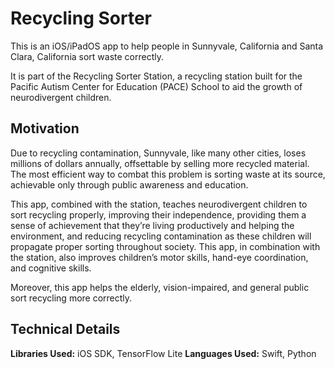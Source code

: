 # Recycling Sorter
This is an iOS/iPadOS app to help people in Sunnyvale, California and Santa Clara, California sort waste correctly.

It is part of the Recycling Sorter Station, a recycling station built for the Pacific Autism Center for Education (PACE) School to aid the growth of neurodivergent children.
## Motivation
Due to recycling contamination, Sunnyvale, like many other cities, loses millions of dollars annually, offsettable by selling more recycled material. The most efficient way to combat this problem is sorting waste at its source, achievable only through public awareness and education.

This app, combined with the station, teaches neurodivergent children to sort recycling properly, improving their independence, providing them a sense of achievement that they’re living productively and helping the environment, and reducing recycling contamination as these children will propagate proper sorting throughout society. This app, in combination with the station, also improves children’s motor skills, hand-eye coordination, and cognitive skills.

Moreover, this app helps the elderly, vision-impaired, and general public sort recycling more correctly.
## Technical Details
**Libraries Used:** iOS SDK, TensorFlow Lite
**Languages Used:** Swift, Python
